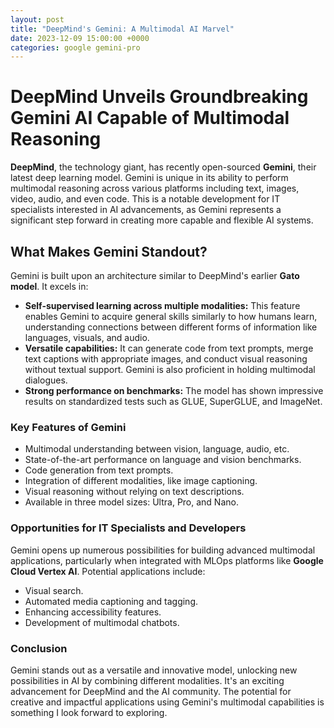 ```yaml
---
layout: post
title: "DeepMind's Gemini: A Multimodal AI Marvel"
date: 2023-12-09 15:00:00 +0000
categories: google gemini-pro
---
```

# DeepMind Unveils Groundbreaking Gemini AI Capable of Multimodal Reasoning

**DeepMind**, the technology giant, has recently open-sourced **Gemini**, their latest deep learning model. Gemini is unique in its ability to perform multimodal reasoning across various platforms including text, images, video, audio, and even code. This is a notable development for IT specialists interested in AI advancements, as Gemini represents a significant step forward in creating more capable and flexible AI systems.

## What Makes Gemini Standout?
Gemini is built upon an architecture similar to DeepMind's earlier **Gato model**. It excels in:

- **Self-supervised learning across multiple modalities:** This feature enables Gemini to acquire general skills similarly to how humans learn, understanding connections between different forms of information like languages, visuals, and audio.
- **Versatile capabilities:** It can generate code from text prompts, merge text captions with appropriate images, and conduct visual reasoning without textual support. Gemini is also proficient in holding multimodal dialogues.
- **Strong performance on benchmarks:** The model has shown impressive results on standardized tests such as GLUE, SuperGLUE, and ImageNet.

### Key Features of Gemini
- Multimodal understanding between vision, language, audio, etc.
- State-of-the-art performance on language and vision benchmarks.
- Code generation from text prompts.
- Integration of different modalities, like image captioning.
- Visual reasoning without relying on text descriptions.
- Available in three model sizes: Ultra, Pro, and Nano.

### Opportunities for IT Specialists and Developers
Gemini opens up numerous possibilities for building advanced multimodal applications, particularly when integrated with MLOps platforms like **Google Cloud Vertex AI**. Potential applications include:

- Visual search.
- Automated media captioning and tagging.
- Enhancing accessibility features.
- Development of multimodal chatbots.

### Conclusion
Gemini stands out as a versatile and innovative model, unlocking new possibilities in AI by combining different modalities. It's an exciting advancement for DeepMind and the AI community. The potential for creative and impactful applications using Gemini's multimodal capabilities is something I look forward to exploring.
